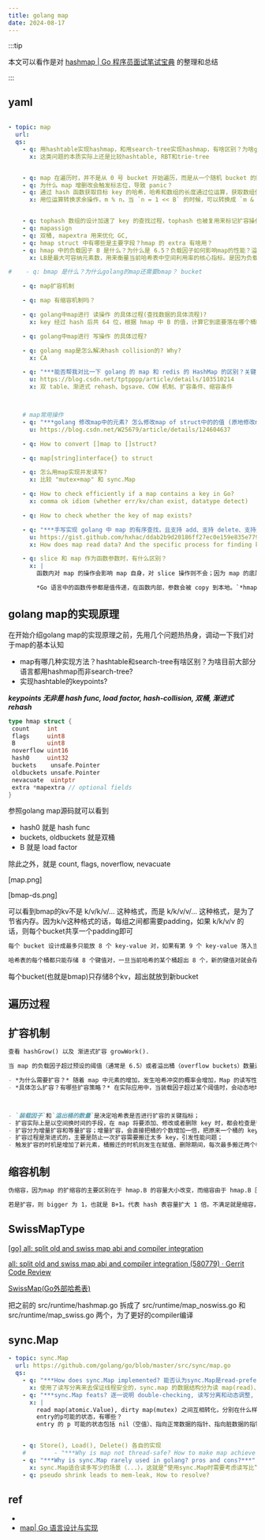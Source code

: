 ```yaml
---
title: golang map
date: 2024-08-17
---
```





:::tip

本文可以看作是对 [hashmap | Go 程序员面试笔试宝典](https://golang.design/go-questions/map/) 的整理和总结

:::



## yaml

```yaml

- topic: map
  url:
  qs:
    - q: 用hashtable实现hashmap，和用search-tree实现hashmap，有啥区别？为啥golang, java, redis使用hashtable实现map，而cpp使用RBT实现map？
      x: 这类问题的本质实际上还是比较hashtable, RBT和trie-tree


    - q: map 在遍历时，并不是从 0 号 bucket 开始遍历，而是从一个随机 bucket 的随机 cell 开始遍历
    - q: 为什么 map 增删改会触发标志位，导致 panic？
    - q: 通过 hash 函数获取目标 key 的哈希，哈希和数组的长度通过位运算，获取数组位置的索引。遍历 bmap 里的 key，和目标 key 对比获取 key 的索引。根据 key 的索引通过计算偏移量，获取到对应 value。
      x: 用位运算转换求余操作，m % n，当 `n = 1 << B` 的时候，可以转换成 `m & (1 << B - 1)`


    - q: tophash 数组的设计加速了 key 的查找过程，tophash 也被复用来标记扩容操作时的状态
    - q: mapassign
    - q: 双桶, mapextra 用来优化 GC,
    - q: hmap struct 中有哪些是主要字段？hmap 的 extra 有啥用？
    - q: hmap 中的负载因子 B 是什么？为什么是 6.5？负载因子如何影响map的性能？溢出率
      x: LB是最大可容纳元素数，用来衡量当前哈希表中空间利用率的核心指标。是因为负载因子太大了，会有很多溢出的桶；太小了，就会浪费很多空间。

#    - q: bmap 是什么？为什么golang的map还需要bmap？ bucket

    - q: map扩容机制

    - q: map 有缩容机制吗？

    - q: golang中map进行 读操作 的具体过程(查找数据的具体流程)?
      x: key 经过 hash 后共 64 位，根据 hmap 中 B 的值，计算它到底要落在哪个桶时，桶的数量为 2^B，如 B=5，那么用 64 位最后 5 位表示第几号桶，在用 hash 值的高 8 位确定在 bucket 中的存储位置，当前 bmap 中的 bucket 未找到，则查询对应的 overflowbucket，对应位置有数据则对比完整的哈希值，确定是否是要查找的数据。如果当前 map 处于数据搬移状态，则优先人 oldbuck-ets 查找。

    - q: golang中map进行 写操作 的具体过程?

    - q: golang map是怎么解决hash collision的? Why?
      x: CA

    - q: "***能否帮我对比一下 golang 的 map 和 redis 的 HashMap 的区别？关键字：双 table、渐进式 rehash、扩容条件、缩容条件、bgsave、COW 机制?***"
      u: https://blog.csdn.net/tptpppp/article/details/103510214
      x: 双 table、渐进式 rehash、bgsave、COW 机制、扩容条件、缩容条件



    # map常用操作
    - q: "***golang 修改map中的元素? 怎么修改map of struct中的的值 (原地修改map)?***"
      u: https://blog.csdn.net/W25679/article/details/124604637

    - q: How to convert []map to []struct?

    - q: map[string]interface{} to struct

    - q: 怎么用map实现并发读写?
      x: 比较 "mutex+map" 和 sync.Map

    - q: How to check efficiently if a map contains a key in Go?
      x: comma ok idiom (whether err/kv/chan exist, datatype detect)

    - q: How to check whether the key of map exists?

    - q: "***手写实现 golang 中 map 的有序查找，且支持 add、支持 delete、支持迭代？构造一个辅助 slice***"
      u: https://gist.github.com/hxhac/ddab2b9d20186ff27ec0e159e835e779
      x: How does map read data? And the specific process for finding key, assigning key, deleting key and traversing key?

    - q: slice 和 map 作为函数参数时，有什么区别？
      x: |
        函数内对 map 的操作会影响 map 自身，对 slice 操作则不会；因为 map 的底层结构是指针`*hmap`，slice 的底层结构是 struct

        *Go 语言中的函数传参都是值传递，在函数内部，参数会被 copy 到本地。`*hmap`指针 copy 完之后，仍然指向同一个 map，因此函数内部对 map 的操作会影响实参。而 slice 被 copy 后，会成为一个新的 slice，对它进行的操作不会影响到实参。*


```



## golang map的实现原理

在开始介绍golang map的实现原理之前，先用几个问题热热身，调动一下我们对于map的基本认知

- map有哪几种实现方法？hashtable和search-tree有啥区别？为啥目前大部分语言都用hashmap而非search-tree?
- 实现hashtable的keypoints?


***keypoints 无非是 hash func, load factor, hash-collision, 双桶, 渐进式rehash***


```go
type hmap struct {
 count     int
 flags     uint8
 B         uint8
 noverflow uint16
 hash0     uint32
 buckets    unsafe.Pointer
 oldbuckets unsafe.Pointer
 nevacuate  uintptr
 extra *mapextra // optional fields
}
```

参照golang map源码就可以看到

- hash0 就是 hash func
- buckets, oldbuckets 就是双桶
- B 就是 load factor

除此之外，就是 count, flags, noverflow, nevacuate

[map.png]

[bmap-ds.png]

可以看到bmap的kv不是 k/v/k/v/... 这种格式，而是 k/k/v/v/... 这种格式，是为了节省内存。因为k/v这种格式的话，每组之间都需要padding，如果 k/k/v/v 的话，则每个bucket共享一个padding即可



```markdown
每个 bucket 设计成最多只能放 8 个 key-value 对，如果有第 9 个 key-value 落入当前的 bucket，那就需要再构建一个 bucket ，通过 overflow 指针连接起来。
```

```markdown
哈希表的每个桶都只能存储 8 个键值对，一旦当前哈希的某个桶超出 8 个，新的键值对就会存储到哈希的溢出桶中。随着键值对数量的增加，溢出桶的数量和哈希的装载因子也会逐渐升高，超过一定范围就会触发扩容，扩容会将桶的数量翻倍，元素再分配的过程也是在调用写操作时增量进行的，不会造成性能的瞬时巨大抖动。
```

每个bucket(也就是bmap)只存储8个kv，超出就放到新bucket





## 遍历过程


## 扩容机制


```markdown
查看 hashGrow() 以及 渐进式扩容 growWork().

当 map 的负载因子超过预设的阈值（通常是 6.5）或者溢出桶（overflow buckets）数量过多时，Go 会触发 map 的扩容机制。

- *为什么需要扩容？* 随着 map 中元素的增加，发生哈希冲突的概率会增加，Map 的读写性能也会下降，所以我们需要更多的桶和更大的内存来保证 Map 的读写性能。
- *具体怎么扩容？有哪些扩容策略？* 在实际应用中，当装载因子超过某个阈值时，会动态地增加 Map 长度，实现自动扩容。map 长度变化，所有 key 在 map 中对应的索引都需要重新计算；但是一次性完成扩容的性能太差，所以需要渐进式扩容；



- `装载因子`和`溢出桶的数量`是决定哈希表是否进行扩容的关键指标；
- 扩容实际上是以空间换时间的手段，在 map 将要添加、修改或者删除 key 时，都会检查是否需要扩容；
- 扩容分为增量扩容和等量扩容；增量扩容，会直接把桶的个数增加一倍，把原来一个桶的 key 重新分配到两个桶中；等量扩容，不会更改桶的个数，只会把桶中的数据变得紧凑；
- 扩容过程是渐进式的，主要是防止一次扩容需要搬迁太多 key，引发性能问题；
- 触发扩容的时机是增加了新元素，桶搬迁的时机则发生在赋值、删除期间，每次最多搬迁两个桶。*查找、赋值、删除的一个很核心的内容是如何定位到 key 所在的位置，需要重点理解。*
```


## 缩容机制

```markdown
伪缩容，因为map 的扩缩容的主要区别在于 hmap.B 的容量大小改变，而缩容由于 hmap.B 压根没变，内存空间的占用也是没有变化的（具体来说就是，在删除元素时，并不会释放内存），所以一定不要往 golang 的 map 中塞入太多数据。

若是扩容，则 bigger 为 1，也就是 B+1。代表 hash 表容量扩大 1 倍。不满足就是缩容，也就是 hash 表容量不变。可以得出结论：map 的扩缩容的主要区别在于 hmap.B 的容量大小改变。而缩容由于 hmap.B 压根没变，内存空间的占用也是没有变化的。
```






## SwissMapType

[[go] all: split old and swiss map abi and compiler integration](https://groups.google.com/g/golang-checkins/c/YkzdsibwrPg?pli=1)

[all: split old and swiss map abi and compiler integration (580779) · Gerrit Code Review](https://go-review.googlesource.com/c/go/+/580779)

[SwissMap(Go外部哈希表)](http://pekue.top/2023/03/14/tool_swissmap/)

把之前的 src/runtime/hashmap.go 拆成了 src/runtime/map_noswiss.go 和 src/runtime/map_swiss.go 两个，为了更好的compiler编译





## sync.Map


```yaml
- topic: sync.Map
  url: https://github.com/golang/go/blob/master/src/sync/map.go
  qs:
    - q: "***How does sync.Map implemented? 能否认为sync.Map是read-preferring呢?***"
      x: 使用了读写分离来去保证线程安全的，sync.map 的数据结构分为读 map(read)、写 map(dirty)、还有mutex以及一个记录穿透次数的值(misses)。具体实现是每次读取都会先读取读部分的 kv，没有则去读写部分的 kv(操作写部分时都会上锁)。当穿透到写部分的次数大于写部分的长度时，就会将写部分同步到读部分，并且把写部分清空。所以多协程下一般都会先打到无锁的读部分，这能保证读取性能。
    - q: "***sync.Map feats? 逐一说明 double-checking, 读写分离和动态调整, 延迟删除(在 sync.Map 中删除一个键值对实际上只是将其标记为删除，真正的删除操作会在 read 升级时进行，这样可以减少锁的持有时间。), read-preferring ***"
      x: |
        read map(atomic.Value), dirty map(mutex) 之间互相转化，分别在什么样的时机下会进行？nil, normal
        entry的p可能的状态，有哪些？
        entry 的 p 可能的状态包括 nil（空值）、指向正常数据的指针、指向脏数据的指针、锁定状态的指针、等待状态的指针和过期状态的指针。


    - q: Store(), Load(), Delete() 各自的实现
    #        - "***Why is map not thread-safe? How to make map achieve concurrent reading and writing?***"
    - q: "***Why is sync.Map rarely used in golang? pros and cons?***"
      x: sync.Map适合读多写少的场景（...），这就是“使用sync.Map时需要考虑读写比”这个说法
    - q: pseudo shrink leads to mem-leak, How to resolve?

```



## ref

-
- [map| Go 语言设计与实现](https://draveness.me/golang/docs/part2-foundation/ch03-datastructure/golang-hashmap/)










